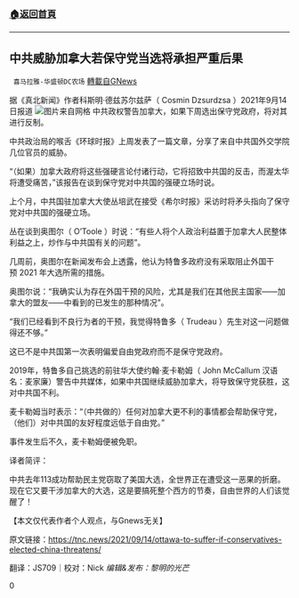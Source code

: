 ###  [:house:返回首頁](https://github.com/ourhimalayas/txt)
---


## 中共威胁加拿大若保守党当选将承担严重后果
` 喜马拉雅-华盛顿DC农场` [轉載自GNews](https://gnews.org/zh-hans/1541706/)

据《真北新闻》作者科斯明·德兹苏尔兹萨（ Cosmin Dzsurdzsa ）2021年9月14日报道
![](https://assets.gnews.org/wp-content/uploads/2021/09/Picture1-11.png)图片来自网格
中共政权警告加拿大，如果下周选出保守党政府，将对其进行反制。

中共政治局的喉舌《环球时报》上周发表了一篇文章，分享了来自中共国外交学院几位官员的威胁。

“（如果）加拿大政府将这些强硬言论付诸行动，它将招致中共国的反击，而渥太华将遭受痛苦，”该报告在谈到保守党对中共国的强硬立场时说。

上个月，中共国驻加拿大大使丛培武在接受《希尔时报》采访时将矛头指向了保守党对中共国的强硬立场。

丛在谈到奥图尔（ O’Toole ）时说：“有些人将个人政治利益置于加拿大人民整体利益之上，炒作与中共国有关的问题”。

几周前，奥图尔在新闻发布会上透露，他认为特鲁多政府没有采取阻止外国干预 2021 年大选所需的措施。

奥图尔说：“我确实认为存在外国干预的风险，尤其是我们在其他民主国家——加拿大的盟友——中看到的已发生的那种情况”。

“我们已经看到不良行为者的干预，我觉得特鲁多（ Trudeau ）先生对这一问题做得还不够。”

这已不是中共国第一次表明偏爱自由党政府而不是保守党政府。

2019年，特鲁多自己挑选的前驻华大使约翰·麦卡勒姆（ John McCallum 汉语名：麦家廉）警告中共媒体，如果中共国继续威胁加拿大，将导致保守党获胜，这对中共国不利。

麦卡勒姆当时表示：“（中共做的）任何对加拿大更不利的事情都会帮助保守党，（他们）对中共国的友好程度远低于自由党。”

事件发生后不久，麦卡勒姆便被免职。

译者简评：

中共去年113成功帮助民主党窃取了美国大选，全世界正在遭受这一恶果的折磨。现在它又要干涉加拿大的大选，这是要搞死整个西方的节奏，自由世界的人们该觉醒了！

【本文仅代表作者个人观点，与Gnews无关】

原文链接：https://tnc.news/2021/09/14/ottawa-to-suffer-if-conservatives-elected-china-threatens/

翻译：JS709｜校对：Nick
*编辑&发布：黎明的光芒*

0
